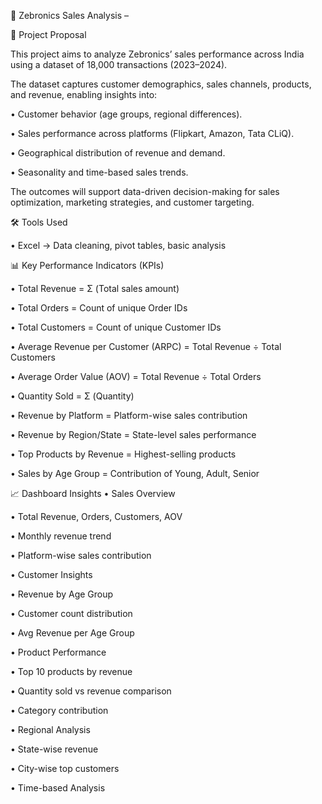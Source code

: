📄 Zebronics Sales Analysis –


📌 Project Proposal

This project aims to analyze Zebronics’ sales performance across India using a dataset of 18,000 transactions (2023–2024).

The dataset captures customer demographics, sales channels, products, and revenue, enabling insights into:

•	Customer behavior (age groups, regional differences).

•	Sales performance across platforms (Flipkart, Amazon, Tata CLiQ).

•	Geographical distribution of revenue and demand.

•	Seasonality and time-based sales trends.

The outcomes will support data-driven decision-making for sales optimization, marketing strategies, and customer targeting.


🛠 Tools Used

•	Excel → Data cleaning, pivot tables, basic analysis


📊 Key Performance Indicators (KPIs)

•	Total Revenue = Σ (Total sales amount)

•	Total Orders = Count of unique Order IDs

•	Total Customers = Count of unique Customer IDs

•	Average Revenue per Customer (ARPC) = Total Revenue ÷ Total Customers

•	Average Order Value (AOV) = Total Revenue ÷ Total Orders

•	Quantity Sold = Σ (Quantity)

•	Revenue by Platform = Platform-wise sales contribution

•	Revenue by Region/State = State-level sales performance

•	Top Products by Revenue = Highest-selling products

•	Sales by Age Group = Contribution of Young, Adult, Senior

📈 Dashboard Insights
•	Sales Overview 

•	Total Revenue, Orders, Customers, AOV

•	Monthly revenue trend 

•	Platform-wise sales contribution 

•	Customer Insights

•	Revenue by Age Group 


•	Customer count distribution 

•	Avg Revenue per Age Group 

•	Product Performance

•	Top 10 products by revenue 

•	Quantity sold vs revenue comparison

•	Category contribution

•	Regional Analysis

•	State-wise revenue 

•	City-wise top customers 

•	Time-based Analysis

